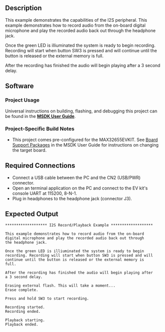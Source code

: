 ## Description

This example demonstrates the capabilities of the I2S peripheral. This example demonstrates how to record audio from the on-board digital microphone and play the recorded audio back out through the headphone jack.

Once the green LED is illiuminated the system is ready to begin recording. Recording will start when button SW3 is pressed and will continue until the button is released or the external memory is full.

After the recording has finished the audio will begin playing after a 3 second delay. 


## Software

### Project Usage

Universal instructions on building, flashing, and debugging this project can be found in the **[MSDK User Guide](https://analog-devices-msdk.github.io/msdk/USERGUIDE/)**.

### Project-Specific Build Notes

* This project comes pre-configured for the MAX32655EVKIT.  See [Board Support Packages](https://analog-devices-msdk.github.io/msdk/USERGUIDE/#board-support-packages) in the MSDK User Guide for instructions on changing the target board.

## Required Connections

-   Connect a USB cable between the PC and the CN2 (USB/PWR) connector.
-   Open an terminal application on the PC and connect to the EV kit's console UART at 115200, 8-N-1.
-   Plug in headphones to the headphone jack (connector J3).

## Expected Output

```
******************* I2S Record/Playback Example *******************

This example demonstrates how to record audio from the on-board
digital microphone and play the recorded audio back out through
the headphone jack.

Once the green LED is illiuminated the system is ready to begin
recording. Recording will start when button SW3 is pressed and will
continue until the button is released or the external memory is
full.

After the recording has finished the audio will begin playing after
a 3 second delay.

Erasing external flash. This will take a moment...
Erase complete.

Press and hold SW3 to start recording.

Recording started.
Recording ended.

Playback starting.
Playback ended.
```

